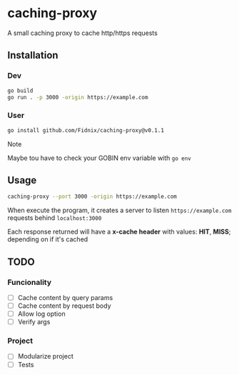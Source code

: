 # caching-proxy
A small caching proxy to cache http/https requests

## Installation

### Dev

```bash
go build
go run . -p 3000 -origin https://example.com
```

### User

```bash
go install github.com/Fidnix/caching-proxy@v0.1.1
```

> [!NOTE]
> Maybe tou have to check your GOBIN env variable with `go env`

## Usage

```bash
caching-proxy --port 3000 -origin https://example.com
```

When execute the program, it creates a server to listen `https://example.com` requests behind `localhost:3000`

Each response returned will have a **x-cache header** with values: **HIT**, **MISS**; depending on if it's cached

## TODO

### Funcionality

- [ ] Cache content by query params
- [ ] Cache content by request body
- [ ] Allow log option
- [ ] Verify args

### Project

- [ ] Modularize project
- [ ] Tests